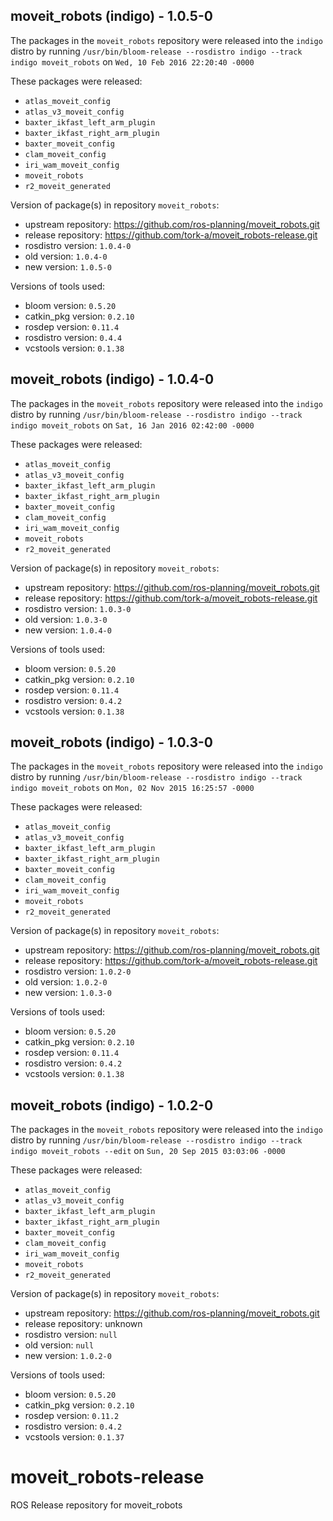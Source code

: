 ## moveit_robots (indigo) - 1.0.5-0

The packages in the `moveit_robots` repository were released into the `indigo` distro by running `/usr/bin/bloom-release --rosdistro indigo --track indigo moveit_robots` on `Wed, 10 Feb 2016 22:20:40 -0000`

These packages were released:
- `atlas_moveit_config`
- `atlas_v3_moveit_config`
- `baxter_ikfast_left_arm_plugin`
- `baxter_ikfast_right_arm_plugin`
- `baxter_moveit_config`
- `clam_moveit_config`
- `iri_wam_moveit_config`
- `moveit_robots`
- `r2_moveit_generated`

Version of package(s) in repository `moveit_robots`:
- upstream repository: https://github.com/ros-planning/moveit_robots.git
- release repository: https://github.com/tork-a/moveit_robots-release.git
- rosdistro version: `1.0.4-0`
- old version: `1.0.4-0`
- new version: `1.0.5-0`

Versions of tools used:
- bloom version: `0.5.20`
- catkin_pkg version: `0.2.10`
- rosdep version: `0.11.4`
- rosdistro version: `0.4.4`
- vcstools version: `0.1.38`


## moveit_robots (indigo) - 1.0.4-0

The packages in the `moveit_robots` repository were released into the `indigo` distro by running `/usr/bin/bloom-release --rosdistro indigo --track indigo moveit_robots` on `Sat, 16 Jan 2016 02:42:00 -0000`

These packages were released:
- `atlas_moveit_config`
- `atlas_v3_moveit_config`
- `baxter_ikfast_left_arm_plugin`
- `baxter_ikfast_right_arm_plugin`
- `baxter_moveit_config`
- `clam_moveit_config`
- `iri_wam_moveit_config`
- `moveit_robots`
- `r2_moveit_generated`

Version of package(s) in repository `moveit_robots`:
- upstream repository: https://github.com/ros-planning/moveit_robots.git
- release repository: https://github.com/tork-a/moveit_robots-release.git
- rosdistro version: `1.0.3-0`
- old version: `1.0.3-0`
- new version: `1.0.4-0`

Versions of tools used:
- bloom version: `0.5.20`
- catkin_pkg version: `0.2.10`
- rosdep version: `0.11.4`
- rosdistro version: `0.4.2`
- vcstools version: `0.1.38`


## moveit_robots (indigo) - 1.0.3-0

The packages in the `moveit_robots` repository were released into the `indigo` distro by running `/usr/bin/bloom-release --rosdistro indigo --track indigo moveit_robots` on `Mon, 02 Nov 2015 16:25:57 -0000`

These packages were released:
- `atlas_moveit_config`
- `atlas_v3_moveit_config`
- `baxter_ikfast_left_arm_plugin`
- `baxter_ikfast_right_arm_plugin`
- `baxter_moveit_config`
- `clam_moveit_config`
- `iri_wam_moveit_config`
- `moveit_robots`
- `r2_moveit_generated`

Version of package(s) in repository `moveit_robots`:
- upstream repository: https://github.com/ros-planning/moveit_robots.git
- release repository: https://github.com/tork-a/moveit_robots-release.git
- rosdistro version: `1.0.2-0`
- old version: `1.0.2-0`
- new version: `1.0.3-0`

Versions of tools used:
- bloom version: `0.5.20`
- catkin_pkg version: `0.2.10`
- rosdep version: `0.11.4`
- rosdistro version: `0.4.2`
- vcstools version: `0.1.38`


## moveit_robots (indigo) - 1.0.2-0

The packages in the `moveit_robots` repository were released into the `indigo` distro by running `/usr/bin/bloom-release --rosdistro indigo --track indigo moveit_robots --edit` on `Sun, 20 Sep 2015 03:03:06 -0000`

These packages were released:
- `atlas_moveit_config`
- `atlas_v3_moveit_config`
- `baxter_ikfast_left_arm_plugin`
- `baxter_ikfast_right_arm_plugin`
- `baxter_moveit_config`
- `clam_moveit_config`
- `iri_wam_moveit_config`
- `moveit_robots`
- `r2_moveit_generated`

Version of package(s) in repository `moveit_robots`:
- upstream repository: https://github.com/ros-planning/moveit_robots.git
- release repository: unknown
- rosdistro version: `null`
- old version: `null`
- new version: `1.0.2-0`

Versions of tools used:
- bloom version: `0.5.20`
- catkin_pkg version: `0.2.10`
- rosdep version: `0.11.2`
- rosdistro version: `0.4.2`
- vcstools version: `0.1.37`


# moveit_robots-release
ROS Release repository for moveit_robots
